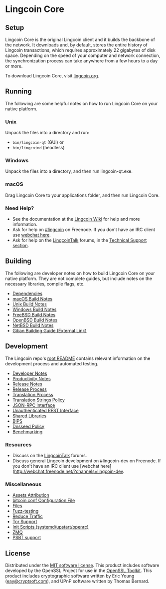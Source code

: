 Lingcoin Core
=============

Setup
---------------------
Lingcoin Core is the original Lingcoin client and it builds the backbone of the network. It downloads and, by default, stores the entire history of Lingcoin transactions, which requires approximately 22 gigabytes of disk space. Depending on the speed of your computer and network connection, the synchronization process can take anywhere from a few hours to a day or more.

To download Lingcoin Core, visit [lingcoin.org](https://lingcoin.org/).

Running
---------------------
The following are some helpful notes on how to run Lingcoin Core on your native platform.

### Unix

Unpack the files into a directory and run:

- `bin/lingcoin-qt` (GUI) or
- `bin/lingcoind` (headless)

### Windows

Unpack the files into a directory, and then run lingcoin-qt.exe.

### macOS

Drag Lingcoin Core to your applications folder, and then run Lingcoin Core.

### Need Help?

* See the documentation at the [Lingcoin Wiki](https://lingcoin.info/)
for help and more information.
* Ask for help on [#lingcoin](http://webchat.freenode.net?channels=lingcoin) on Freenode. If you don't have an IRC client use [webchat here](http://webchat.freenode.net?channels=lingcoin).
* Ask for help on the [LingcoinTalk](https://lingcointalk.io/) forums, in the [Technical Support section](https://lingcointalk.io/c/technical-support).

Building
---------------------
The following are developer notes on how to build Lingcoin Core on your native platform. They are not complete guides, but include notes on the necessary libraries, compile flags, etc.

- [Dependencies](dependencies.md)
- [macOS Build Notes](build-osx.md)
- [Unix Build Notes](build-unix.md)
- [Windows Build Notes](build-windows.md)
- [FreeBSD Build Notes](build-freebsd.md)
- [OpenBSD Build Notes](build-openbsd.md)
- [NetBSD Build Notes](build-netbsd.md)
- [Gitian Building Guide (External Link)](https://github.com/bitcoin-core/docs/blob/master/gitian-building.md)

Development
---------------------
The Lingcoin repo's [root README](/README.md) contains relevant information on the development process and automated testing.

- [Developer Notes](developer-notes.md)
- [Productivity Notes](productivity.md)
- [Release Notes](release-notes.md)
- [Release Process](release-process.md)
- [Translation Process](translation_process.md)
- [Translation Strings Policy](translation_strings_policy.md)
- [JSON-RPC Interface](JSON-RPC-interface.md)
- [Unauthenticated REST Interface](REST-interface.md)
- [Shared Libraries](shared-libraries.md)
- [BIPS](bips.md)
- [Dnsseed Policy](dnsseed-policy.md)
- [Benchmarking](benchmarking.md)

### Resources
* Discuss on the [LingcoinTalk](https://lingcointalk.io/) forums.
* Discuss general Lingcoin development on #lingcoin-dev on Freenode. If you don't have an IRC client use [webchat here](http://webchat.freenode.net/?channels=lingcoin-dev.

### Miscellaneous
- [Assets Attribution](assets-attribution.md)
- [bitcoin.conf Configuration File](bitcoin-conf.md)
- [Files](files.md)
- [Fuzz-testing](fuzzing.md)
- [Reduce Traffic](reduce-traffic.md)
- [Tor Support](tor.md)
- [Init Scripts (systemd/upstart/openrc)](init.md)
- [ZMQ](zmq.md)
- [PSBT support](psbt.md)

License
---------------------
Distributed under the [MIT software license](/COPYING).
This product includes software developed by the OpenSSL Project for use in the [OpenSSL Toolkit](https://www.openssl.org/). This product includes
cryptographic software written by Eric Young ([eay@cryptsoft.com](mailto:eay@cryptsoft.com)), and UPnP software written by Thomas Bernard.
